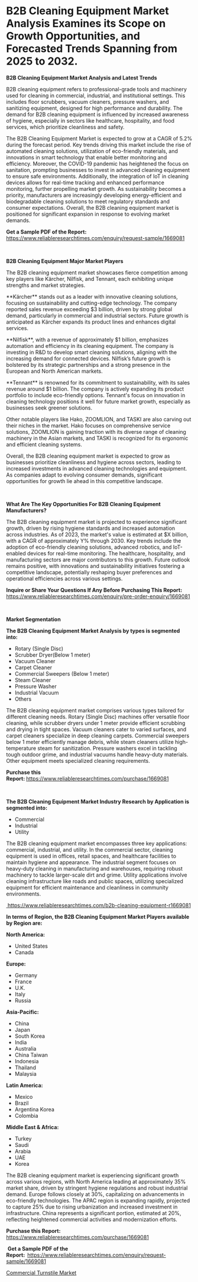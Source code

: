 <p><h1>B2B Cleaning Equipment Market Analysis Examines its Scope on Growth Opportunities, and Forecasted Trends Spanning from 2025 to 2032.</h1></p><p><strong>B2B Cleaning Equipment Market Analysis and Latest Trends</strong></p>
<p><p>B2B cleaning equipment refers to professional-grade tools and machinery used for cleaning in commercial, industrial, and institutional settings. This includes floor scrubbers, vacuum cleaners, pressure washers, and sanitizing equipment, designed for high performance and durability. The demand for B2B cleaning equipment is influenced by increased awareness of hygiene, especially in sectors like healthcare, hospitality, and food services, which prioritize cleanliness and safety.</p><p>The B2B Cleaning Equipment Market is expected to grow at a CAGR of 5.2% during the forecast period. Key trends driving this market include the rise of automated cleaning solutions, utilization of eco-friendly materials, and innovations in smart technology that enable better monitoring and efficiency. Moreover, the COVID-19 pandemic has heightened the focus on sanitation, prompting businesses to invest in advanced cleaning equipment to ensure safe environments. Additionally, the integration of IoT in cleaning devices allows for real-time tracking and enhanced performance monitoring, further propelling market growth. As sustainability becomes a priority, manufacturers are increasingly developing energy-efficient and biodegradable cleaning solutions to meet regulatory standards and consumer expectations. Overall, the B2B cleaning equipment market is positioned for significant expansion in response to evolving market demands.</p></p>
<p><strong>Get a Sample PDF of the Report:&nbsp;</strong> <a href="https://www.reliableresearchtimes.com/enquiry/request-sample/1669081?utm_campaign=2201&utm_medium=2&utm_source=Github&utm_content=ia&utm_term=02032025&utm_id=b2b-cleaning-equipment">https://www.reliableresearchtimes.com/enquiry/request-sample/1669081</a></p>
<p>&nbsp;</p>
<p><strong>B2B Cleaning Equipment Major Market Players</strong></p>
<p><p>The B2B cleaning equipment market showcases fierce competition among key players like Kärcher, Nilfisk, and Tennant, each exhibiting unique strengths and market strategies. </p><p>**Kärcher** stands out as a leader with innovative cleaning solutions, focusing on sustainability and cutting-edge technology. The company reported sales revenue exceeding $3 billion, driven by strong global demand, particularly in commercial and industrial sectors. Future growth is anticipated as Kärcher expands its product lines and enhances digital services.</p><p>**Nilfisk**, with a revenue of approximately $1 billion, emphasizes automation and efficiency in its cleaning equipment. The company is investing in R&D to develop smart cleaning solutions, aligning with the increasing demand for connected devices. Nilfisk’s future growth is bolstered by its strategic partnerships and a strong presence in the European and North American markets.</p><p>**Tennant** is renowned for its commitment to sustainability, with its sales revenue around $1 billion. The company is actively expanding its product portfolio to include eco-friendly options. Tennant's focus on innovation in cleaning technology positions it well for future market growth, especially as businesses seek greener solutions.</p><p>Other notable players like Hako, ZOOMLION, and TASKI are also carving out their niches in the market. Hako focuses on comprehensive service solutions, ZOOMLION is gaining traction with its diverse range of cleaning machinery in the Asian markets, and TASKI is recognized for its ergonomic and efficient cleaning systems.</p><p>Overall, the B2B cleaning equipment market is expected to grow as businesses prioritize cleanliness and hygiene across sectors, leading to increased investments in advanced cleaning technologies and equipment. As companies adapt to evolving consumer demands, significant opportunities for growth lie ahead in this competitive landscape.</p></p>
<p>&nbsp;</p>
<p><strong>What Are The Key Opportunities For B2B Cleaning Equipment Manufacturers?</strong></p>
<p><p>The B2B cleaning equipment market is projected to experience significant growth, driven by rising hygiene standards and increased automation across industries. As of 2023, the market's value is estimated at $X billion, with a CAGR of approximately Y% through 2030. Key trends include the adoption of eco-friendly cleaning solutions, advanced robotics, and IoT-enabled devices for real-time monitoring. The healthcare, hospitality, and manufacturing sectors are major contributors to this growth. Future outlook remains positive, with innovations and sustainability initiatives fostering a competitive landscape, potentially reshaping buyer preferences and operational efficiencies across various settings.</p></p>
<p><strong>Inquire or Share Your Questions If Any Before Purchasing This Report:</strong> <a href="https://www.reliableresearchtimes.com/enquiry/pre-order-enquiry/1669081?utm_campaign=2201&utm_medium=2&utm_source=Github&utm_content=ia&utm_term=02032025&utm_id=b2b-cleaning-equipment">https://www.reliableresearchtimes.com/enquiry/pre-order-enquiry/1669081</a></p>
<p>&nbsp;</p>
<p><strong>Market Segmentation</strong></p>
<p><strong>The B2B Cleaning Equipment Market Analysis by types is segmented into:</strong></p>
<p><ul><li>Rotary (Single Disc)</li><li>Scrubber Dryer(Below 1 meter)</li><li>Vacuum Cleaner</li><li>Carpet Cleaner</li><li>Commercial Sweepers (Below 1 meter)</li><li>Steam Cleaner</li><li>Pressure Washer</li><li>Industrial Vacuum</li><li>Others</li></ul></p>
<p><p>The B2B cleaning equipment market comprises various types tailored for different cleaning needs. Rotary (Single Disc) machines offer versatile floor cleaning, while scrubber dryers under 1 meter provide efficient scrubbing and drying in tight spaces. Vacuum cleaners cater to varied surfaces, and carpet cleaners specialize in deep cleaning carpets. Commercial sweepers below 1 meter efficiently manage debris, while steam cleaners utilize high-temperature steam for sanitization. Pressure washers excel in tackling tough outdoor grime, and industrial vacuums handle heavy-duty materials. Other equipment meets specialized cleaning requirements.</p></p>
<p><strong>Purchase this Report:&nbsp;</strong><a href="https://www.reliableresearchtimes.com/purchase/1669081?utm_campaign=2201&utm_medium=2&utm_source=Github&utm_content=ia&utm_term=02032025&utm_id=b2b-cleaning-equipment">https://www.reliableresearchtimes.com/purchase/1669081</a></p>
<p>&nbsp;</p>
<p><strong>The B2B Cleaning Equipment Market Industry Research by Application is segmented into:</strong></p>
<p><ul><li>Commercial</li><li>Industrial</li><li>Utility</li></ul></p>
<p><p>The B2B cleaning equipment market encompasses three key applications: commercial, industrial, and utility. In the commercial sector, cleaning equipment is used in offices, retail spaces, and healthcare facilities to maintain hygiene and appearance. The industrial segment focuses on heavy-duty cleaning in manufacturing and warehouses, requiring robust machinery to tackle larger-scale dirt and grime. Utility applications involve cleaning infrastructure like roads and public spaces, utilizing specialized equipment for efficient maintenance and cleanliness in community environments.</p></p>
<p><a href="https://www.reliableresearchtimes.com/b2b-cleaning-equipment-r1669081?utm_campaign=2201&utm_medium=2&utm_source=Github&utm_content=ia&utm_term=02032025&utm_id=b2b-cleaning-equipment">&nbsp;https://www.reliableresearchtimes.com/b2b-cleaning-equipment-r1669081</a></p>
<p><strong>In terms of Region, the B2B Cleaning Equipment Market Players available by Region are:</strong></p>
<p>
    <p> <strong> North America: </strong>
        <ul>
            <li>United States</li>
            <li>Canada</li>
        </ul>
        </p> 
    <p> <strong> Europe: </strong>
        <ul>
            <li>Germany</li>
            <li>France</li>
            <li>U.K.</li>
            <li>Italy</li>
            <li>Russia</li>
        </ul>
        </p> 
    <p> <strong> Asia-Pacific: </strong>
        <ul>
            <li>China</li>
            <li>Japan</li>
            <li>South Korea</li>
            <li>India</li>
            <li>Australia</li>
            <li>China Taiwan</li>
            <li>Indonesia</li>
            <li>Thailand</li>
            <li>Malaysia</li>
        </ul>
        </p> 
    <p> <strong> Latin America: </strong>
        <ul>
            <li>Mexico</li>
            <li>Brazil</li>
            <li>Argentina Korea</li>
            <li>Colombia</li>
        </ul>
        </p> 
    <p> <strong> Middle East & Africa: </strong>
        <ul>
            <li>Turkey</li>
            <li>Saudi</li>
            <li>Arabia</li>
            <li>UAE</li>
            <li>Korea</li>
        </ul>
    </p>
    </p>
<p><p>The B2B cleaning equipment market is experiencing significant growth across various regions, with North America leading at approximately 35% market share, driven by stringent hygiene regulations and robust industrial demand. Europe follows closely at 30%, capitalizing on advancements in eco-friendly technologies. The APAC region is expanding rapidly, projected to capture 25% due to rising urbanization and increased investment in infrastructure. China represents a significant portion, estimated at 20%, reflecting heightened commercial activities and modernization efforts.</p></p>
<p><strong>Purchase this Report: </strong><a href="https://www.reliableresearchtimes.com/purchase/1669081?utm_campaign=2201&utm_medium=2&utm_source=Github&utm_content=ia&utm_term=02032025&utm_id=b2b-cleaning-equipment">https://www.reliableresearchtimes.com/purchase/1669081</a></p>
<p>&nbsp;<strong>Get a Sample PDF of the Report:&nbsp;&nbsp;</strong><a href="https://www.reliableresearchtimes.com/enquiry/request-sample/1669081?utm_campaign=2201&utm_medium=2&utm_source=Github&utm_content=ia&utm_term=02032025&utm_id=b2b-cleaning-equipment">https://www.reliableresearchtimes.com/enquiry/request-sample/1669081</a></p>
<p><strong></strong></p>
<p><p><a href="https://github.com/gerdabatiskzv9/Market-Research-Report-List-1/blob/main/commercial-turnstile-market.md?utm_campaign=2201&utm_medium=2&utm_source=Github&utm_content=ia&utm_term=02032025&utm_id=b2b-cleaning-equipment">Commercial Turnstile Market</a></p></p>